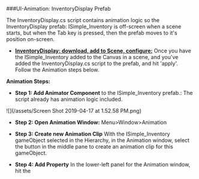 ###UI-Animation:  InventoryDisplay Prefab

The InventoryDisplay.cs script contains animation logic so the InventoryDisplay prefab: ISimple_Inventory is off-screen when a scene starts, but when the Tab key is pressed, then the prefab moves to it's position on-screen.  

- **[InventoryDisplay: download, add to Scene, configure:](/project-2-dictionaries-to-store-data/inventory-scriptableobject/inventory-display-slot.md)** Once you have the ISimple_Inventory added to the Canvas in a scene, and you've added the InventoryDisplay.cs script to the prefab, and hit 'apply'.  Follow the Animation steps below. 

**Animation Steps:**

 - **Step 1: Add Animator Component** to the ISimple_Inventory prefab.: The script already has animation logic included.
 
 ![](/assets/Screen Shot 2019-04-17 at 1.52.58 PM.png)
 
 - **Step 2: Open Animation Window:** Menu>Window>Animation
 
 - **Step 3: Create new Animation Clip** With the ISimple_Inventory gameObject selected in the Hierarchy, in the Animation window, select the button in the middle pane to create an animation clip for this gameObject.
 
 - **Step 4: Add Property** In the lower-left panel for the Animation window, hit the 